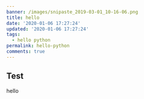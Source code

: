 ```yaml
---
banner: /images/snipaste_2019-03-01_10-16-06.png
title: hello
date: '2020-01-06 17:27:24'
updated: '2020-01-06 17:27:24'
tags:
  - hello python
permalink: hello-python
comments: true
---
```

## Test
hello 

